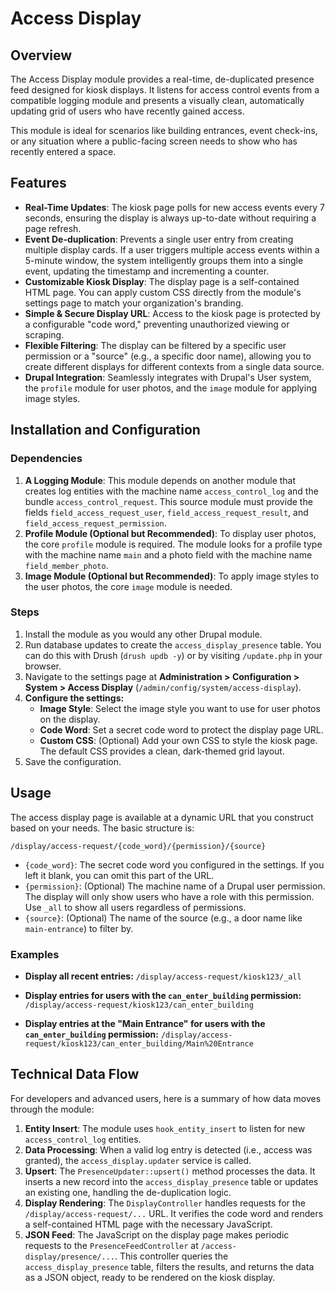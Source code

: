 # Access Display

## Overview

The Access Display module provides a real-time, de-duplicated presence feed designed for kiosk displays. It listens for access control events from a compatible logging module and presents a visually clean, automatically updating grid of users who have recently gained access.

This module is ideal for scenarios like building entrances, event check-ins, or any situation where a public-facing screen needs to show who has recently entered a space.

## Features

*   **Real-Time Updates**: The kiosk page polls for new access events every 7 seconds, ensuring the display is always up-to-date without requiring a page refresh.
*   **Event De-duplication**: Prevents a single user entry from creating multiple display cards. If a user triggers multiple access events within a 5-minute window, the system intelligently groups them into a single event, updating the timestamp and incrementing a counter.
*   **Customizable Kiosk Display**: The display page is a self-contained HTML page. You can apply custom CSS directly from the module's settings page to match your organization's branding.
*   **Simple & Secure Display URL**: Access to the kiosk page is protected by a configurable "code word," preventing unauthorized viewing or scraping.
*   **Flexible Filtering**: The display can be filtered by a specific user permission or a "source" (e.g., a specific door name), allowing you to create different displays for different contexts from a single data source.
*   **Drupal Integration**: Seamlessly integrates with Drupal's User system, the `profile` module for user photos, and the `image` module for applying image styles.

## Installation and Configuration

### Dependencies

1.  **A Logging Module**: This module depends on another module that creates log entities with the machine name `access_control_log` and the bundle `access_control_request`. This source module must provide the fields `field_access_request_user`, `field_access_request_result`, and `field_access_request_permission`.
2.  **Profile Module (Optional but Recommended)**: To display user photos, the core `profile` module is required. The module looks for a profile type with the machine name `main` and a photo field with the machine name `field_member_photo`.
3.  **Image Module (Optional but Recommended)**: To apply image styles to the user photos, the core `image` module is needed.

### Steps

1.  Install the module as you would any other Drupal module.
2.  Run database updates to create the `access_display_presence` table. You can do this with Drush (`drush updb -y`) or by visiting `/update.php` in your browser.
3.  Navigate to the settings page at **Administration > Configuration > System > Access Display** (`/admin/config/system/access-display`).
4.  **Configure the settings:**
    *   **Image Style**: Select the image style you want to use for user photos on the display.
    *   **Code Word**: Set a secret code word to protect the display page URL.
    *   **Custom CSS**: (Optional) Add your own CSS to style the kiosk page. The default CSS provides a clean, dark-themed grid layout.
5.  Save the configuration.

## Usage

The access display page is available at a dynamic URL that you construct based on your needs. The basic structure is:

`/display/access-request/{code_word}/{permission}/{source}`

*   `{code_word}`: The secret code word you configured in the settings. If you left it blank, you can omit this part of the URL.
*   `{permission}`: (Optional) The machine name of a Drupal user permission. The display will only show users who have a role with this permission. Use `_all` to show all users regardless of permissions.
*   `{source}`: (Optional) The name of the source (e.g., a door name like `main-entrance`) to filter by.

### Examples

*   **Display all recent entries:**
    `/display/access-request/kiosk123/_all`

*   **Display entries for users with the `can_enter_building` permission:**
    `/display/access-request/kiosk123/can_enter_building`

*   **Display entries at the "Main Entrance" for users with the `can_enter_building` permission:**
    `/display/access-request/kiosk123/can_enter_building/Main%20Entrance`

## Technical Data Flow

For developers and advanced users, here is a summary of how data moves through the module:

1.  **Entity Insert**: The module uses `hook_entity_insert` to listen for new `access_control_log` entities.
2.  **Data Processing**: When a valid log entry is detected (i.e., access was granted), the `access_display.updater` service is called.
3.  **Upsert**: The `PresenceUpdater::upsert()` method processes the data. It inserts a new record into the `access_display_presence` table or updates an existing one, handling the de-duplication logic.
4.  **Display Rendering**: The `DisplayController` handles requests for the `/display/access-request/...` URL. It verifies the code word and renders a self-contained HTML page with the necessary JavaScript.
5.  **JSON Feed**: The JavaScript on the display page makes periodic requests to the `PresenceFeedController` at `/access-display/presence/...`. This controller queries the `access_display_presence` table, filters the results, and returns the data as a JSON object, ready to be rendered on the kiosk display.

